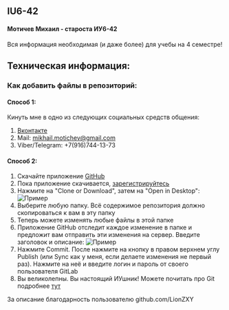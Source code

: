 ## IU6-42
#### Мотичев Михаил - староста ИУ6-42 
Вся информация необходимая (и даже более) для учебы на 4 семестре!

## Техническая информация:
### Как добавить файлы в репозиторий:
#### Способ 1:
Кинуть мне в одно из следующих социальных средств общения: 
1. [Вконтакте](vk.com/mogbup)
2. Mail: mikhail.motichev@gmail.com
3. Viber/Telegram: +7(916)744-13-73
#### Способ 2:
1. Скачайте приложение [GitHub](https://desktop.github.com/)
2. Пока приложение скачивается, [зарегистрируйтесь](https://github.com/join?source=header-home)
3. Нажмите на "Clone or Download", затем на "Open in Desktop":
![Пример](http://i.imgur.com/0Z6SOAA.png)
4. Выберите любую папку. Всё содержимое репозитория должно скопироваться к вам в эту папку
5. Теперь можете изменять любые файлы в этой папке
6. Приложение GitHub отследит каждое изменение в папке и предложит вам отправить эти изменения на сервер. Введите заголовок и описание:
![Пример](http://i.imgur.com/2XkFgzn.png)
7. Нажмите Commit. После нажмите на кнопку в правом верхнем углу Publish (или Sync как у меня, если делаете изменения не первый раз). Нажмите на неё и введите логин и пароль от своего пользователя GitLab
8. Вы великолепны. Вы настоящий ИУшник! Можете почитать про Git подробнее [тут](https://githowto.com/ru)

За описание благодарность пользователю github.com/LionZXY 
